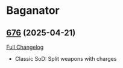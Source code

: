 # Baganator

## [676](https://github.com/Baganator/Baganator/tree/676) (2025-04-21)
[Full Changelog](https://github.com/Baganator/Baganator/compare/675...676) 

- Classic SoD: Split weapons with charges  
